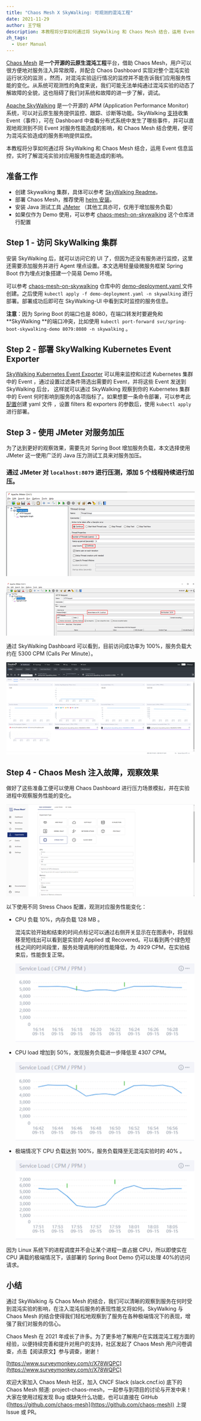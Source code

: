 ```yaml
---
title: "Chaos Mesh X SkyWalking: 可观测的混沌工程"
date: 2021-11-29
author: 王宁暄
description: 本教程将分享如何通过将 SkyWalking 和 Chaos Mesh 结合，运用 Event 信息监控，实时了解混沌实验对应用服务性能造成的影响。
zh_tags:
  - User Manual
---
```


[Chaos Mesh](https://github.com/chaos-mesh/chaos-mesh) 是**一个开源的云原生混沌工程**平台，借助 Chaos Mesh，用户可以很方便地对服务注入异常故障，并配合 Chaos Dashboard 实现对整个混沌实验运行状况的监测 。然而，对混沌实验运行情况的监控并不能告诉我们应用服务性能的变化。从系统可观测性的角度来说，我们可能无法单纯通过混沌实验的动态了解故障的全貌，这也阻碍了我们对系统和故障的进一步了解，调试。

[Apache SkyWalking](https://github.com/apache/skywalking) 是一个开源的 APM (Application Performance Monitor) 系统，可以对云原生服务提供监控、跟踪、诊断等功能。SkyWalking [支持](https://skywalking.apache.org/docs/main/latest/en/concepts-and-designs/event/#how-to-configure-alarms-for-events)收集 Event（事件），可在 Dashboard 中查看分布式系统中发生了哪些事件，并可以直观地观测到不同 Event 对服务性能造成的影响，和 Chaos Mesh 结合使用，便可为混沌实验造成的服务影响提供监控。

本教程将分享如何通过将 SkyWalking 和 Chaos Mesh 结合，运用 Event 信息监控，实时了解混沌实验对应用服务性能造成的影响。

## 准备工作

- 创建 Skywalking 集群，具体可以参考 [SkyWalking Readme](https://github.com/apache/skywalking-kubernetes#install)。
- 部署 Chaos Mesh，推荐使用 [helm 安装](https://chaos-mesh.org/docs/production-installation-using-helm/)。
- 安装 Java 测试工具 [JMeter](https://jmeter.apache.org/index.html) （其他工具亦可，仅用于增加服务负载）
- 如果仅作为 Demo 使用，可以参考 [chaos-mesh-on-skywalking](https://github.com/chaos-mesh/chaos-mesh-on-skywalking) 这个仓库进行配置

## Step 1 - 访问 SkyWalking 集群

安装 SkyWalking 后，就可以访问它的 UI 了，但因为还没有服务进行监控，这里还需要添加服务并进行 Agent 埋点设置。本文选用轻量级微服务框架 Spring Boot 作为埋点对象搭建一个简易 Demo 环境。

可以参考 [chaos-mesh-on-skywalking](https://github.com/chaos-mesh/chaos-mesh-on-skywalking) 仓库中的 [demo-deployment.yaml ](https://github.com/chaos-mesh/chaos-mesh-on-skywalking/blob/master/demo-deployment.yaml)文件创建。之后使用 `kubectl apply -f demo-deployment.yaml -n skywalking` 进行部署。部署成功后即可在 SkyWalking-UI 中看到实时监控的服务信息。

**注意**：因为 Spring Boot 的端口也是 8080，在端口转发时要避免和 **SkyWalking **的端口冲突，比如使用 `kubectl port-forward svc/spring-boot-skywalking-demo 8079:8080 -n skywalking` 。

## Step 2 - 部署 SkyWalking Kubernetes Event Exporter

[SkyWalking Kubernetes Event Exporter](https://github.com/apache/skywalking-kubernetes-event-exporter) 可以用来监控和过滤 Kubernetes 集群中的 Event ，通过设置过滤条件筛选出需要的 Event，并将这些 Event 发送到 SkyWalking 后台， 这样就可以通过 SkyWalking 观察到你的 Kubernetes 集群中的 Event 何时影响到服务的各项指标了。如果想要一条命令部署，可以参考此[配置](https://github.com/chaos-mesh/chaos-mesh-on-skywalking/blob/master/exporter-deployment.yaml)创建 yaml 文件 ，设置 filters 和 exporters 的参数后，使用 `kubectl apply` 进行部署。

## Step 3 - 使用 JMeter 对服务加压

为了达到更好的观察效果，需要先对 Spring Boot 增加服务负载，本文选择使用 JMeter 这一使用广泛的 Java 压力测试工具来对服务加压。

### 通过 JMeter 对 `localhost:8079` 进行压测，添加 5 个线程持续进行加压。

![img](1.jpg)

![img](2.jpg)

通过 SkyWalking Dashboard 可以看到，目前访问成功率为 100%，服务负载大约在 5300 CPM (Calls Per Minute）。

![img](3.jpg)

## Step 4 - Chaos Mesh 注入故障，观察效果

做好了这些准备工便可以使用 Chaos Dashboard 进行压力场景模拟，并在实验进程中观察服务性能的变化。

![img](4.jpg)

以下使用不同 Stress Chaos 配置，观测对应服务性能变化：

- CPU 负载 10%，内存负载 128 MB 。

  混沌实验开始和结束的时间点标记可以通过右侧开关显示在在图表中，将鼠标移至短线出可以看到是实验的 Applied 或 Recovered。可以看到两个绿色短线之间的时间段里，服务处理调用的的性能降低，为 4929 CPM，在实验结束后，性能恢复正常。

  ![img](5.jpg)

- CPU load 增加到 50%，发现服务负载进一步降低至 4307 CPM。

  ![img](6.jpg)

- 极端情况下 CPU 负载达到 100%，服务负载降至无混沌实验时的 40% 。

  ![img](7.jpg)

因为 Linux 系统下的进程调度并不会让某个进程一直占据 CPU，所以即使实在 CPU 满载的极端情况下，该部署的 Spring Boot Demo 仍可以处理 40%的访问请求。

## 小结

通过 SkyWalking 与 Chaos Mesh 的结合，我们可以清晰的观察到服务在何时受到混沌实验的影响，在注入混沌后服务的表现性能又将如何。SkyWalking 与 Chaos Mesh 的结合使得我们轻松地观察到了服务在各种极端情况下的表现，增强了我们对服务的信心。

Chaos Mesh 在 2021 年成长了许多。为了更多地了解用户在实践混沌工程方面的经验，以便持续完善和提升对用户的支持，社区发起了 Chaos Mesh 用户问卷调查，点击【阅读原文】参与调查，谢谢！

[https://www.surveymonkey.com/r/X78WQPC](https://www.surveymonkey.com/r/X78WQPC)

欢迎大家加入 Chaos Mesh 社区，加入 CNCF Slack (slack.cncf.io) 底下的 Chaos Mesh 频道: project-chaos-mesh，一起参与到项目的讨论与开发中来！大家在使用过程发现 Bug 或缺失什么功能，也可以直接在 GitHub ([https://github.com/chaos-mesh](https://github.com/chaos-mesh)) 上提 Issue 或 PR。
